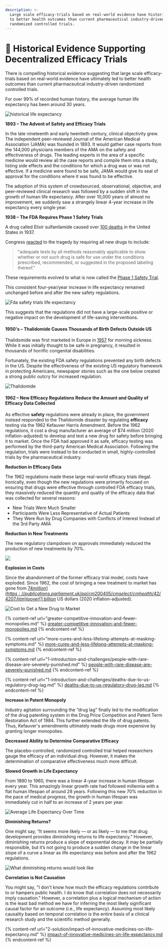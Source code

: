 ```yaml
---
description: >-
  Large scale efficacy-trials based on real-world evidence have historically led
  to better health outcomes than current pharmaceutical industry-driven
  randomized controlled trials.
---
```


# 📘 Historical Evidence Supporting Decentralized Efficacy Trials

There is compelling historical evidence suggesting that large scale efficacy-trials based on real-world evidence have ultimately led to better health outcomes than current pharmaceutical industry-driven randomized controlled trials.

For over 99% of recorded human history, the average human life expectancy has been around 30 years.

![historical life expectancy](.gitbook/assets/life-expectancy-historical.jpg)

**1893 – The Advent of Safety and Efficacy Trials**

In the late nineteenth and early twentieth century, clinical objectivity grew. The independent peer-reviewed Journal of the American Medical Association (JAMA) was founded in 1893. It would gather case reports from the 144,000 physicians members of the AMA on the safety and effectiveness of drugs. The leading experts in the area of a specific medicine would review all the case reports and compile them into a study, listing side effects and the conditions for which a drug was or was not effective. If a medicine were found to be safe, JAMA would give its seal of approval for the conditions where it was found to be effective.

The adoption of this system of crowdsourced, observational, objective, and peer-reviewed clinical research was followed by a sudden shift in the growth of human life expectancy. After over 10,000 years of almost no improvement, we suddenly saw a strangely linear 4-year increase in life expectancy every single year.

**1938 – The FDA Requires Phase 1 Safety Trials**

A drug called Elixir sulfanilamide caused over [100 deaths](https://www.fda.gov/files/about%20fda/published/The-Sulfanilamide-Disaster.pdf) in the United States in 1937.

Congress [reacted](https://en.wikipedia.org/wiki/Elixir\_sulfanilamide) to the tragedy by requiring all new drugs to include:

> "adequate tests by all methods reasonably applicable to show whether or not such drug is safe for use under the conditions prescribed, recommended, or suggested in the proposed labeling thereof."

These requirements evolved to what is now called the [Phase 1 Safety Trial](https://en.wikipedia.org/wiki/Phase\_1\_safety\_trial).

This consistent four-year/year increase in life expectancy remained unchanged before and after the new safety regulations.

![Fda safety trials life expectancy](.gitbook/assets/fda-safety-trials-life-expectancy.png)

This suggests that the regulations did not have a large-scale positive or negative impact on the development of life-saving interventions.

#### **1950**'s – Thalidomide **Causes Thousands of Birth Defects Outside US**

Thalidomide was first marketed in Europe in [1957](https://en.wikipedia.org/wiki/Thalidomide) for morning sickness. While it was initially thought to be safe in pregnancy, it resulted in thousands of horrific congenital disabilities.

Fortunately, the existing FDA safety regulations prevented any birth defects in the US. Despite the effectiveness of the existing US regulatory framework in protecting Americans, newspaper stories such as the one below created a strong public outcry for increased regulation.

![Thalidomide](.gitbook/assets/thalidomide.jpg)

#### 1962 – New **Efficacy Regulations Reduce the Amount and Quality of Efficacy Data Collected**

As effective **safety** regulations were already in place, the government instead responded to the Thalidomide disaster by regulating **efficacy** testing via the 1962 Kefauver Harris Amendment. Before the 1962 regulations, it cost a drug manufacturer an average of $74 million (2020 inflation-adjusted) to develop and test a new drug for safety before bringing it to market. Once the FDA had approved it as safe, efficacy testing was performed by the third-party American Medical Association. Following the regulation, trials were instead to be conducted in small, highly-controlled trials by the pharmaceutical industry.

**Reduction in Efficacy Data**

The 1962 regulations made these large real-world efficacy trials illegal. Ironically, even though the new regulations were primarily focused on ensuring that drugs were effective through controlled FDA efficacy trials, they massively reduced the quantity and quality of the efficacy data that was collected for several reasons:

* New Trials Were Much Smaller
* Participants Were Less Representative of Actual Patients
* They Were Run by Drug Companies with Conflicts of Interest Instead of the 3rd Party AMA

**Reduction in New Treatments**

The new regulatory clampdown on approvals immediately reduced the production of new treatments by 70%.

![](.gitbook/assets/new-treatments-per-year-2.png)

**Explosion in Costs**

Since the abandonment of the former efficacy trial model, costs have exploded. Since 1962, the cost of bringing a new treatment to market has gone from [$74 million](https://publications.parliament.uk/pa/cm200405/cmselect/cmhealth/42/4207.htm) to over [$1 billion](https://publications.parliament.uk/pa/cm200405/cmselect/cmhealth/42/4207.htm) US dollars (2020 inflation-adjusted).

![Cost to Get a New Drug to Market](.gitbook/assets/cost-to-develop-a-new-drug.png)

{% content-ref url="greater-competitive-innovation-and-fewer-monopolies.md" %}
[greater-competitive-innovation-and-fewer-monopolies.md](greater-competitive-innovation-and-fewer-monopolies.md)
{% endcontent-ref %}

{% content-ref url="more-cures-and-less-lifelong-attempts-at-masking-symptoms.md" %}
[more-cures-and-less-lifelong-attempts-at-masking-symptoms.md](more-cures-and-less-lifelong-attempts-at-masking-symptoms.md)
{% endcontent-ref %}

{% content-ref url="1-introduction-and-challenges/people-with-rare-disease-are-severely-punished.md" %}
[people-with-rare-disease-are-severely-punished.md](problems/people-with-rare-disease-are-severely-punished.md)
{% endcontent-ref %}

{% content-ref url="1-introduction-and-challenges/deaths-due-to-us-regulatory-drug-lag.md" %}
[deaths-due-to-us-regulatory-drug-lag.md](problems/deaths-due-to-us-regulatory-drug-lag.md)
{% endcontent-ref %}

**Increase in Patent Monopoly**

Industry agitation surrounding the “drug lag” finally led to the modification of the drug patenting system in the Drug Price Competition and Patent Term Restoration Act of 1984. This further extended the life of drug patents. Thus, Kefauver's amendments ultimately made drugs more expensive by granting longer monopolies.

**Decreased Ability to Determine Comparative Efficacy**

The placebo-controlled, randomized controlled trial helped researchers gauge the efficacy of an individual drug. However, it makes the determination of comparative effectiveness much more difficult.

**Slowed Growth in Life Expectancy**

From 1890 to 1960, there was a linear 4-year increase in human lifespan every year. This amazingly linear growth rate had followed millennia with a flat human lifespan of around 28 years. Following this new 70% reduction in the pace of medical progress, the growth in human lifespan was immediately cut in half to an increase of 2 years per year.

![Average Life Expectancy Over Time](.gitbook/assets/real-world-evidence-in-efficacy-clinical-trials-vs-rcts.png)

**Diminishing Returns?**

One might say, “It seems more likely — or as likely — to me that drug development provides diminishing returns to life expectancy.” However, diminishing returns produce a slope of exponential decay. It may be partially responsible, but it’s not going to produce a sudden change in the linear slope of a curve a linear as life expectancy was before and after the 1962 regulations.

![What diminishing returns would look like](.gitbook/assets/diminishing-returns.png)

**Correlation is Not Causation**

You might say, "I don't know how much the efficacy regulations contribute to or hampers public health. I do know that correlation does not necessarily imply causation." However, a correlation plus a logical mechanism of action is the least bad method we have for inferring the most likely significant causal factor for an outcome (i.e., life expectancy). Assuming most likely causality based on temporal correlation is the entire basis of a clinical research study and the scientific method generally.

{% content-ref url="2-solution/impact-of-innovative-medicines-on-life-expectancy.md" %}
[impact-of-innovative-medicines-on-life-expectancy.md](2-solution/impact-of-innovative-medicines-on-life-expectancy.md)
{% endcontent-ref %}
